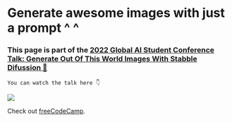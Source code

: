 # Generate awesome images with just a prompt ^ ^
### This page is part of the [2022 Global AI Student Conference Talk: Generate Out Of This World Images With Stabble Difussion 🤯](https://aiconf.education/sessions-december-2022/generate-out-of-the-world-images-with-azure-and-stabble-difussion/)

`You can watch the talk here 👇`

<a href="https://aiconf.education/sessions-december-2022/generate-out-of-the-world-images-with-azure-and-stabble-difussion/" target="_blank">
<img src="https://i.ytimg.com/vi/gkaCN1_WJtY/hqdefault.jpg?sqp=-oaymwEcCNACELwBSFXyq4qpAw4IARUAAIhCGAFwAcABBg==&rs=AOn4CLB0ZumgddhDEW1Z-k7dzgRt98XmFg" />
</a>

<p>Check out <a href="https://www.freecodecamp.org/" target="_blank">freeCodeCamp</a>.</p>
